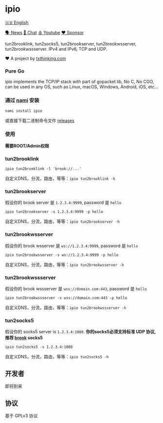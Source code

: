 # ipio

[🇬🇧 English](README.md)

[🗣 News](https://t.me/txthinking_news)
[💬 Chat](https://join.txthinking.com)
[🩸 Youtube](https://www.youtube.com/txthinking) 
[❤️ Sponsor](https://github.com/sponsors/txthinking)

tun2brooklink, tun2socks5, tun2brookserver, tun2brookwsserver, tun2brookwssserver. IPv4 and IPv6, TCP and UDP.

❤️ A project by [txthinking.com](https://www.txthinking.com)

### Pure Go

ipio implements the TCP/IP stack with part of gopacket lib, No C, No CGO, can be used in any OS, such as Linux, macOS, Windows, Android, iOS, etc...

### 通过 [nami](https://github.com/txthinking/nami) 安装

```
nami install ipio
```

或直接下载二进制命令文件 [releases](https://github.com/txthinking/ipio/releases)

### 使用

**需要ROOT/Admin权限**

### tun2brooklink

```
ipio tun2brooklink -l 'brook://...'
```

自定义DNS，分流，路由，等等：`ipio tun2brooklink -h`

### tun2brookserver

假设你的 brook server 是 `1.2.3.4:9999`, password 是 `hello`

```
ipio tun2brookserver -s 1.2.3.4:9999 -p hello
```

自定义DNS，分流，路由，等等：`ipio tun2brookserver -h`

### tun2brookwsserver

假设你的 brook wsserver 是 `ws://1.2.3.4:9999`, password 是 `hello`

```
ipio tun2brookwsserver -s ws://1.2.3.4:9999 -p hello
```

自定义DNS，分流，路由，等等：`ipio tun2brookwsserver -h`

### tun2brookwssserver

假设你的 brook wssserver 是 `wss://domain.com:443`, password 是 `hello`

```
ipio tun2brookwssserver -s wss://domain.com:443 -p hello
```

自定义DNS，分流，路由，等等：`ipio tun2brookwssserver -h`

### tun2socks5

假设你的 socks5 server is `1.2.3.4:1080`. **你的socks5必须支持标准 UDP 协议, 推荐 [brook](https://github.com/txthinking/brook) socks5**

```
ipio tun2socks5 -s 1.2.3.4:1080
```

自定义DNS，分流，路由，等等：`ipio tun2socks5 -h`

## 开发者

即将到来

## 协议

基于 GPLv3 协议
